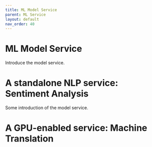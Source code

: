 ```yaml
---
title: ML Model Service
parent: ML Service
layout: default
nav_order: 40
---
```

# ML Model Service
Introduce the model service. 

# A standalone NLP service: Sentiment Analysis
Some introduction of the model service.


# A GPU-enabled service: Machine Translation